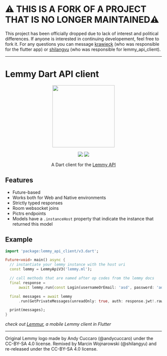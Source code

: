 # ⚠️ THIS IS A FORK OF A PROJECT THAT IS NO LONGER MAINTAINED⚠️

This project has been officially dropped due to lack of interest and political differences. If anyone is interested in continuing developement, feel free to fork it. For any questions you can message [krawieck](https://matrix.to/#/@krawieck:matrix.org) (who was responsible for the flutter app) or [shilangyu](https://matrix.to/#/@shilangyu:matrix.org) (who was responsible for lemmy_api_client).

---

# Lemmy Dart API client

<div align="center">

 <img width=200px height=200px src="https://raw.githubusercontent.com/LemmurOrg/lemmy_api_client/master/logo.svg"/>

[![](https://img.shields.io/pub/v/lemmy_api_client.svg?logo=dart)](https://pub.dev/packages/lemmy_api_client)
[![](https://github.com/LemmurOrg/lemmy_api_client/workflows/ci/badge.svg)](https://github.com/LemmurOrg/lemmy_api_client/actions)

A Dart client for the [Lemmy API](https://join-lemmy.org/api/)

</div>

## Features

- Future-based
- Works both for Web and Native environments
- Strictly typed responses
- Room websocket joins
- Pictrs endpoints
- Models have a `.instanceHost` property that indicate the instance that returned this model

## Example

```dart
import 'package:lemmy_api_client/v3.dart';

Future<void> main() async {
  // instantiate your lemmy instance with the host uri
  const lemmy = LemmyApiV3('lemmy.ml');

  // call methods that are named after op codes from the lemmy docs
  final response =
      await lemmy.run(const Login(usernameOrEmail: 'asd', password: 'ads'));

  final messages = await lemmy
      .run(GetPrivateMessages(unreadOnly: true, auth: response.jwt!.raw));

  print(messages);
}
```

_check out [Lemmur](https://github.com/LemmurOrg/lemmur), a mobile Lemmy client in Flutter_

---

Original Lemmy logo made by Andy Cuccaro (@andycuccaro) under the CC-BY-SA 4.0 license. Remixed by Marcin Wojnarowski (@shilangyu) and re-released under the CC-BY-SA 4.0 license.
